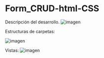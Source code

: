 # Form_CRUD-html-CSS

Descripción del desarrollo.
![imagen](https://user-images.githubusercontent.com/99287560/227425664-74219509-0c42-453f-89fe-2fadb51870f6.png)

Estructuras de carpetas:

![imagen](https://user-images.githubusercontent.com/99287560/227426331-01bb0a45-232e-4d3f-8f18-6d28aaa963db.png)

Vistas:
![imagen](https://user-images.githubusercontent.com/99287560/227425904-52027a5f-9e63-4425-9e56-848d210ee113.png)
